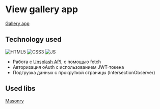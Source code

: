 # View gallery app

[Gallery app](https://gergeorg.github.io/Gallery/ "View app")




## Technology used

![HTML5](https://img.shields.io/badge/html5-%23E34F26.svg?style=for-the-badge&logo=html5&logoColor=white)
![CSS3](https://img.shields.io/badge/css3-%231572B6.svg?style=for-the-badge&logo=css3&logoColor=white) 
![JS](https://img.shields.io/badge/JS-JavaScript-blue?style=for-the-badge&logo=js&logoColor=white)


- Работа с [Unsplash API](https://unsplash.com/developers "Unsplash API"), с помощью fetch
- Авторизация oAuth с использованием JWT-токена
- Подгрузка данных с прокруткой страницы (IntersectionObserver)


## Used libs
[Masonry](https://masonry.desandro.com/ "Masonry")



